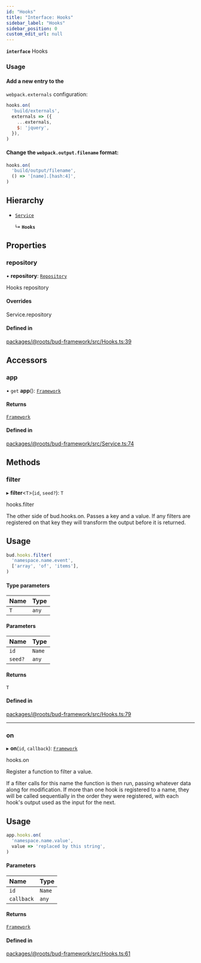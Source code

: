 ```yaml
---
id: "Hooks"
title: "Interface: Hooks"
sidebar_label: "Hooks"
sidebar_position: 0
custom_edit_url: null
---
```


**`interface`** Hooks

### Usage

####  Add a new entry to the
`webpack.externals` configuration:

```js
hooks.on(
  'build/externals',
  externals => ({
    ...externals,
    $: 'jquery',
  }),
)
```

#### Change the `webpack.output.filename` format:

```js
hooks.on(
  'build/output/filename',
  () => '[name].[hash:4]',
)
```

## Hierarchy

- [`Service`](../classes/Service.md)

  ↳ **`Hooks`**

## Properties

### repository

• **repository**: [`Repository`](../modules/Hooks.md#repository)

Hooks repository

#### Overrides

Service.repository

#### Defined in

[packages/@roots/bud-framework/src/Hooks.ts:39](https://github.com/roots/bud/blob/4498d10b4/packages/@roots/bud-framework/src/Hooks.ts#L39)

## Accessors

### app

• `get` **app**(): [`Framework`](../classes/Framework.md)

#### Returns

[`Framework`](../classes/Framework.md)

#### Defined in

[packages/@roots/bud-framework/src/Service.ts:74](https://github.com/roots/bud/blob/4498d10b4/packages/@roots/bud-framework/src/Service.ts#L74)

## Methods

### filter

▸ **filter**<`T`\>(`id`, `seed?`): `T`

hooks.filter

The other side of bud.hooks.on. Passes a key and a value. If
any filters are registered on that key they will transform
the output before it is returned.

## Usage

```js
bud.hooks.filter(
  'namespace.name.event',
  ['array', 'of', 'items'],
)
```

#### Type parameters

| Name | Type |
| :------ | :------ |
| `T` | `any` |

#### Parameters

| Name | Type |
| :------ | :------ |
| `id` | `Name` |
| `seed?` | `any` |

#### Returns

`T`

#### Defined in

[packages/@roots/bud-framework/src/Hooks.ts:79](https://github.com/roots/bud/blob/4498d10b4/packages/@roots/bud-framework/src/Hooks.ts#L79)

___

### on

▸ **on**(`id`, `callback`): [`Framework`](../classes/Framework.md)

hooks.on

Register a function to filter a value.

If a filter calls for this name the function is then run,
passing whatever data along for modification. If more than one
hook is registered to a name, they will be called sequentially
in the order they were registered, with each hook's output used
as the input for the next.

## Usage

```js
app.hooks.on(
  'namespace.name.value',
  value => 'replaced by this string',
)
```

#### Parameters

| Name | Type |
| :------ | :------ |
| `id` | `Name` |
| `callback` | `any` |

#### Returns

[`Framework`](../classes/Framework.md)

#### Defined in

[packages/@roots/bud-framework/src/Hooks.ts:61](https://github.com/roots/bud/blob/4498d10b4/packages/@roots/bud-framework/src/Hooks.ts#L61)
